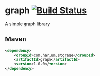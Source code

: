 # graph [![Build Status](https://travis-ci.org/Harium/graph.svg?branch=master)](https://travis-ci.org/Harium/graph)
A simple graph library

## Maven
```xml
<dependency>
    <groupId>com.harium.storage</groupId>
    <artifactId>graph</artifactId>
    <version>1.0.0</version>
</dependency>
```
